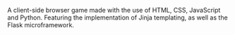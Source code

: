 A client-side browser game made with the use of HTML, CSS, JavaScript and Python. Featuring the implementation of Jinja templating, as well as the Flask microframework.
